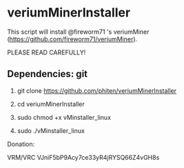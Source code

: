 # veriumMinerInstaller

This script will install @fireworm71 's veriumMiner (https://github.com/fireworm71/veriumMiner).

PLEASE READ CAREFULLY!

## Dependencies: git

1. git clone https://github.com/phiten/veriumMinerInstaller

2. cd veriumMinerInstaller

3. sudo chmod +x vMinstaller_linux

4. sudo ./vMinstaller_linux


Donation:

VRM/VRC VJniF5bP9Acy7ce33yR4jRYSQ66Z4vGH8s

